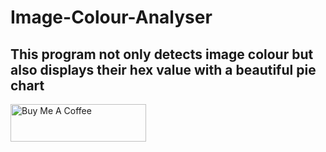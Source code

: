# Image-Colour-Analyser

## This program not only detects image colour but also displays their hex value with a beautiful pie chart
<a href="https://www.buymeacoffee.com/join2aj" target="_blank"><img src="https://cdn.buymeacoffee.com/buttons/v2/default-yellow.png" alt="Buy Me A Coffee" style="height: 60px !important;width: 217px !important;" ></a>
